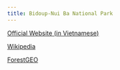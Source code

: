 ```yaml
---
title: Bidoup-Nui Ba National Park
---
```


[Official Website (in Vietnamese)](http://bidoupnuiba.gov.vn/)

[Wikipedia](https://en.wikipedia.org/wiki/Bidoup_N%C3%BAi_B%C3%A0_National_Park)

[ForestGEO](https://forestgeo.si.edu/sites/vietnam/bidoup)
